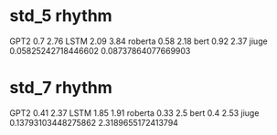 # std_5 rhythm
GPT2 0.7 2.76
LSTM 2.09 3.84
roberta 0.58 2.18
bert 0.92 2.37
jiuge 0.05825242718446602 0.08737864077669903

# std_7 rhythm
GPT2 0.41 2.37
LSTM 1.85 1.91
roberta 0.33 2.5
bert 0.4 2.53
jiuge 0.13793103448275862 2.3189655172413794

